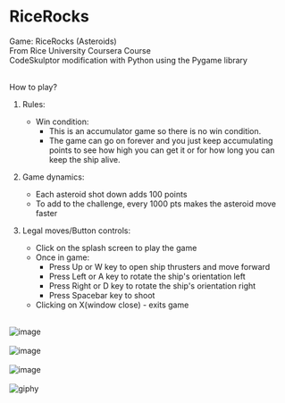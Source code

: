 # RiceRocks
Game: RiceRocks (Asteroids)<br>
From Rice University Coursera Course<br>
CodeSkulptor modification with Python using the Pygame library<br><br>

How to play?<br>
1. Rules:<br>
	- Win condition:
		- This is an accumulator game so there is no win condition.<br>
		- The game can go on forever and you just keep accumulating points to see how high you can get it or for how long you can keep the ship alive.<br>
		
2. Game dynamics:<br>
	- Each asteroid shot down adds 100 points<br>
	- To add to the challenge, every 1000 pts makes the asteroid move faster<br>

3. Legal moves/Button controls:<br>
	- Click on the splash screen to play the game<br>
	- Once in game:<br>
		- Press Up or W key to open ship thrusters and move forward<br>
		- Press Left or A key to rotate the ship's orientation left<br>
		- Press Right or D key to rotate the ship's orientation right<br>
		- Press Spacebar key to shoot<br>
	- Clicking on X(window close) - exits game<br><br>

  
![image](https://user-images.githubusercontent.com/98131995/224897304-f04371c6-df01-4c4d-b2ce-1de403005cef.png)<br><br>
![image](https://user-images.githubusercontent.com/98131995/224901043-b5974715-649d-43d6-8d7f-f9f84bde90a7.png)<br><br>
![image](https://user-images.githubusercontent.com/98131995/224901844-2d8d7cc1-be93-4fa3-b360-ba9236ee900f.png)<br><br>
![giphy](https://user-images.githubusercontent.com/98131995/224906219-c2d3333b-8fd0-4abc-8fad-949164103d87.gif)<br><br>
